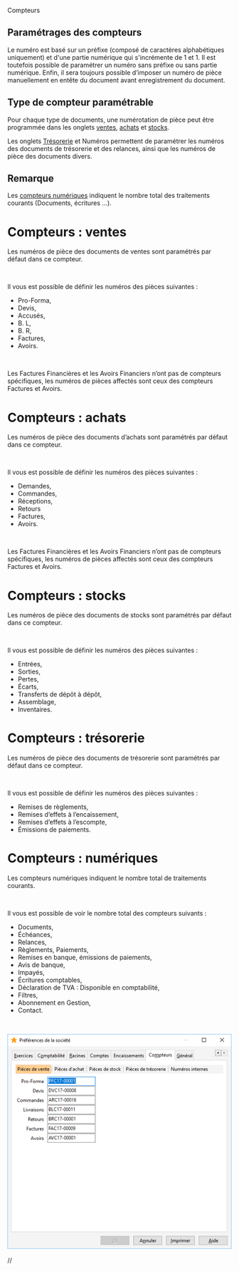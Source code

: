 






Compteurs




## Paramétrages des compteurs


Le numéro est basé sur un préfixe (composé de caractères alphabétiques uniquement) et d'une partie numérique qui s'incrémente de 1 et 1. Il est toutefois possible de paramétrer un numéro sans préfixe ou sans partie numérique. Enfin, il sera toujours possible d’imposer un numéro de pièce manuellement en entête du document avant enregistrement du document.


## Type de compteur paramétrable


Pour chaque type de documents, une numérotation de pièce peut être programmée dans les onglets [ventes](OngletCompteursVentes.htm), [achats](OngletCompteursAchats.htm) et [stocks](OngletCompteursStocks.htm).


Les onglets [Trésorerie](OngletCompteursTresorerie.htm) et Numéros permettent de paramétrer les numéros des documents de trésorerie et des relances, ainsi que les numéros de pièce des documents divers.


## Remarque


Les [compteurs numériques](OngletCompteursNumeriques.htm) indiquent le nombre total des traitements courants (Documents, écritures ...).


# Compteurs : ventes


Les numéros de pièce des documents de ventes sont paramétrés par défaut dans ce compteur.


 


Il vous est possible de définir les numéros des pièces suivantes :


* Pro-Forma,
* Devis,
* Accusés,
* B. L,
* B. R,
* Factures,
* Avoirs.


 


Les Factures Financières et les Avoirs Financiers n’ont pas de compteurs spécifiques, les numéros de pièces affectés sont ceux des compteurs Factures et Avoirs.


# Compteurs : achats


Les numéros de pièce des documents d’achats sont paramétrés par défaut dans ce compteur.


 


Il vous est possible de définir les numéros des pièces suivantes :


* Demandes,
* Commandes,
* Réceptions,
* Retours
* Factures,
* Avoirs.


 


Les Factures Financières et les Avoirs Financiers n’ont pas de compteurs spécifiques, les numéros de pièces affectés sont ceux des compteurs Factures et Avoirs.


# Compteurs : stocks


Les numéros de pièce des documents de stocks sont paramétrés par défaut dans ce compteur.


 


Il vous est possible de définir les numéros des pièces suivantes :


* Entrées,
* Sorties,
* Pertes,
* Écarts,
* Transferts de dépôt à dépôt,
* Assemblage,
* Inventaires.


# Compteurs : trésorerie


Les numéros de pièce des documents de trésorerie sont paramétrés par défaut dans ce compteur.


 


Il vous est possible de définir les numéros des pièces suivantes :


* Remises de règlements,
* Remises d’effets à l’encaissement,
* Remises d’effets à l’escompte,
* Émissions de paiements.


# Compteurs : numériques


Les compteurs numériques indiquent le nombre total de traitements courants.


 


Il vous est possible de voir le nombre total des compteurs suivants :


* Documents,
* Échéances,
* Relances,
* Règlements, Paiements,
* Remises en banque, émissions de paiements,
* Avis de banque,
* Impayés,
* Écritures comptables,
* Déclaration de TVA : Disponible en comptabilité,
* Filtres,
* Abonnement en Gestion,
* Contact.


 


![](../../assets/images/PreferencesSociete/2-8/OngletCompteurs.png)



//<![CDATA[
 if( typeof( FilePopupInit ) != 'function' ) FilePopupInit = new Function();
 FilePopupInit('a1');
 FilePopupInit('a2');
 FilePopupInit('a3');
 FilePopupInit('a4');
 FilePopupInit('a6');
//]]>


